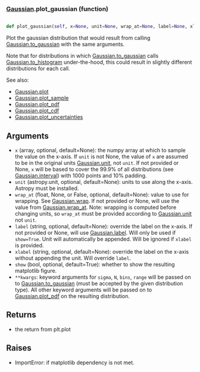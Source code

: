 ### [Gaussian](Gaussian.md).plot_gaussian (function)


```py

def plot_gaussian(self, x=None, unit=None, wrap_at=None, label=None, xlabel=None, show=False, **kwargs)

```



Plot the gaussian distribution that would result from calling
[Gaussian.to_gaussian](Gaussian.to_gaussian.md) with the same arguments.

Note that for distributions in which [Gaussian.to_gaussian](Gaussian.to_gaussian.md) calls
[Gaussian.to_histogram](Gaussian.to_histogram.md) under-the-hood, this could result in slightly
different distributions for each call.

See also:

* [Gaussian.plot](Gaussian.plot.md)
* [Gaussian.plot_sample](Gaussian.plot_sample.md)
* [Gaussian.plot_pdf](Gaussian.plot_pdf.md)
* [Gaussian.plot_cdf](Gaussian.plot_cdf.md)
* [Gaussian.plot_uncertainties](Gaussian.plot_uncertainties.md)

Arguments
-----------
* `x` (array, optional, default=None): the numpy array at which to
    sample the value on the x-axis.  If `unit` is not None, the value
    of `x` are assumed to be in the original units [Gaussian.unit](Gaussian.unit.md),
    not `unit`.  If not provided or None, `x` will be based to cover
    the 99.9% of all distributions (see [Gaussian.interval](Gaussian.interval.md)) with 1000
    points and 10% padding.
* `unit` (astropy.unit, optional, default=None): units to use along
    the x-axis.  Astropy must be installed.
* `wrap_at` (float, None, or False, optional, default=None): value to
    use for wrapping.  See [Gaussian.wrap](Gaussian.wrap.md).  If not provided or None,
    will use the value from [Gaussian.wrap_at](Gaussian.wrap_at.md).  Note: wrapping is
    computed before changing units, so `wrap_at` must be provided
    according to [Gaussian.unit](Gaussian.unit.md) not `unit`.
* `label` (string, optional, default=None): override the label on the
    x-axis.  If not provided or None, will use [Gaussian.label](Gaussian.label.md).  Will
    only be used if `show=True`.  Unit will automatically be appended.
    Will be ignored if `xlabel` is provided.
* `xlabel` (string, optional, default=None): override the label on the
    x-axis without appending the unit.  Will override `label`.
* `show` (bool, optional, default=True): whether to show the resulting
    matplotlib figure.
* `**kwargs`: keyword arguments for `sigma`, `N`, `bins`, `range` will
    be passed on to [Gaussian.to_gaussian](Gaussian.to_gaussian.md) (must be accepted by the
    given distribution type).  All other keyword arguments will be passed
    on to [Gaussian.plot_pdf](Gaussian.plot_pdf.md) on the resulting distribution.

Returns
--------
* the return from plt.plot

Raises
--------
* ImportError: if matplotlib dependency is not met.

